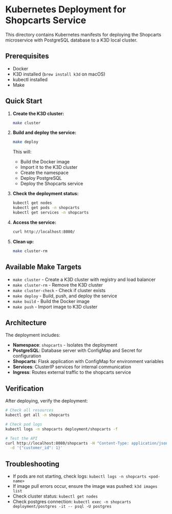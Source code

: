 # Kubernetes Deployment for Shopcarts Service

This directory contains Kubernetes manifests for deploying the Shopcarts microservice with PostgreSQL database to a K3D local cluster.

## Prerequisites

- Docker
- K3D installed (`brew install k3d` on macOS)
- kubectl installed
- Make

## Quick Start

1. **Create the K3D cluster:**
   ```bash
   make cluster
   ```

2. **Build and deploy the service:**
   ```bash
   make deploy
   ```
   This will:
   - Build the Docker image
   - Import it to the K3D cluster
   - Create the namespace
   - Deploy PostgreSQL
   - Deploy the Shopcarts service

3. **Check the deployment status:**
   ```bash
   kubectl get nodes
   kubectl get pods -n shopcarts
   kubectl get services -n shopcarts
   ```

4. **Access the service:**
   ```bash
   curl http://localhost:8080/
   ```

5. **Clean up:**
   ```bash
   make cluster-rm
   ```

## Available Make Targets

- `make cluster` - Create a K3D cluster with registry and load balancer
- `make cluster-rm` - Remove the K3D cluster
- `make cluster-check` - Check if cluster exists
- `make deploy` - Build, push, and deploy the service
- `make build` - Build the Docker image
- `make push` - Import image to K3D cluster

## Architecture

The deployment includes:

- **Namespace**: `shopcarts` - Isolates the deployment
- **PostgreSQL**: Database server with ConfigMap and Secret for configuration
- **Shopcarts**: Flask application with ConfigMap for environment variables
- **Services**: ClusterIP services for internal communication
- **Ingress**: Routes external traffic to the shopcarts service

## Verification

After deploying, verify the deployment:

```bash
# Check all resources
kubectl get all -n shopcarts

# Check pod logs
kubectl logs -n shopcarts deployment/shopcarts -f

# Test the API
curl http://localhost:8080/shopcarts -H "Content-Type: application/json" \
  -d '{"customer_id": 1}'
```

## Troubleshooting

- If pods are not starting, check logs: `kubectl logs -n shopcarts <pod-name>`
- If image pull errors occur, ensure the image was pushed: `k3d images list`
- Check cluster status: `kubectl get nodes`
- Check postgres connection: `kubectl exec -n shopcarts deployment/postgres -it -- psql -U postgres`

